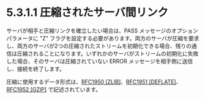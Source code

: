 # 5.3.1.1 圧縮されたサーバ間リンク

サーバが相手と圧縮リンクを確立したい場合は、PASS メッセージのオプションパラメータに "Z" フラグを設定する必要があります。両方のサーバが圧縮を要求し、両方のサーバが2つの圧縮されたストリームを初期化できる場合、残りの通信は圧縮されることになります。いずれかのサーバがストリームの初期化に失敗した場合、そのサーバは圧縮されていない ERROR メッセージを相手側に送信し、接続を終了します。

圧縮に使用するデータ形式は、[RFC1950 [ZLIB]](https://datatracker.ietf.org/doc/html/rfc1950)、[RFC1951 [DEFLATE]](https://datatracker.ietf.org/doc/html/rfc1951)、[RFC1952 [GZIP]](https://datatracker.ietf.org/doc/html/rfc1952) で記述されています。
